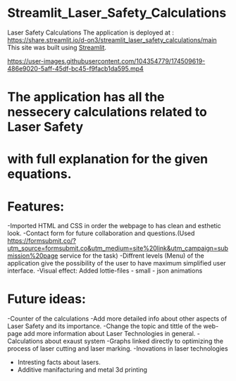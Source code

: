 # Streamlit_Laser_Safety_Calculations

Laser Safety Calculations 
The application is deployed at : https://share.streamlit.io/d-on3/streamlit_laser_safety_calculations/main
This site was built using [Streamlit](https://streamlit.io/).

https://user-images.githubusercontent.com/104354779/174509619-486e9020-5aff-45df-bc45-f9facb1da595.mp4

# The application has all the nessecery calculations related to Laser Safety
# with full explanation for the given equations.

# Features:
-Imported HTML and CSS in order the webpage to has clean and esthetic look.
-Contact form for future collaboration and questions.(Used https://formsubmit.co/?utm_source=formsubmit.co&utm_medium=site%20link&utm_campaign=submission%20page service for the task)
-Diffrent levels (Menu) of the application give the possibility of the user to have maximum
simplified user interface.
-Visual effect: Added lottie-files - small - json animations

# Future ideas:
-Counter of the calculations 
-Add more detailed info about other aspects of Laser Safety and its importance.
-Change the topic and tittle of the web-page add more information about Laser Technologies in general.
-Calculations about exaust system 
-Graphs linked directly to optimizing the process of laser cutting and laser marking.
-Inovations in laser technologies 
- Intresting facts about lasers.
- Additive manifacturing and metal 3d printing 
